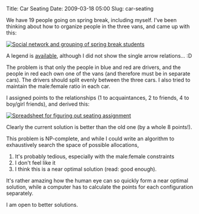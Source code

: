 Title: Car Seating
Date: 2009-03-18 05:00
Slug: car-seating

We have 19 people going on spring break, including myself. I've been thinking about how to organize people in the three vans, and came up with this:

[![Social network and grouping of spring break students](/files/car-seating/da48a-seating_final.png)](/files/car-seating/da48a-seating_final.png)

A legend is [available](http://xkcd.com/173/), although I did not show the single arrow relations... :D

The problem is that only the people in blue and red are drivers, and the people in red each own one of the vans (and therefore must be in separate cars). The drivers should split evenly between the three cars.  I also tried to maintain the male:female ratio in each car.

I assigned points to the relationships (1 to acquaintances, 2 to friends, 4 to boy/girl friends), and derived this:

[![Spreadsheet for figuring out seating assignment](/files/car-seating/59555-seating-2.png)](/files/car-seating/59555-seating-2.png)

Clearly the current solution is better than the old one (by a whole 8 points!).

This problem is NP-complete, and while I could write an algorithm to exhaustively search the space of possible allocations,

1.  It's probably tedious, especially with the male:female constraints
2.  I don't feel like it
3.  I think this is a near optimal solution (read: good enough).

It's rather amazing how the human eye can so quickly form a near optimal solution, while a computer has to calculate the points for each configuration separately.

I am open to better solutions.
